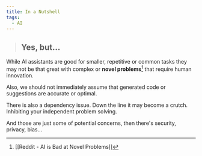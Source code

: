 ```yaml
---
title: In a Nutshell
tags:
  - AI
---
```

> ## Yes, but...

While AI assistants are good for smaller, repetitive or common tasks they may not be that great with complex or **novel problems**[^novel-probs] that require human innovation.

Also, we should not immediately assume that generated code or suggestions are accurate or optimal.

There is also a dependency issue. Down the line it may become a crutch. Inhibiting your independent problem solving.

And those are just some of potential concerns, then there's security, privacy, bias...

[^novel-probs]: [[Reddit - AI is Bad at Novel Problems]]

